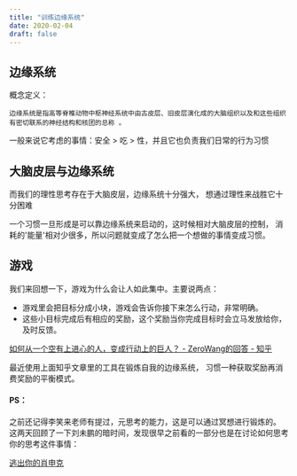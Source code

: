 ```yaml
---
title: "训练边缘系统"
date: 2020-02-04
draft: false
---
```


## 边缘系统
概念定义：
```
边缘系统是指高等脊椎动物中枢神经系统中由古皮层、旧皮层演化成的大脑组织以及和这些组织有密切联系的神经结构和核团的总称 。
```

一般来说它考虑的事情：安全 > 吃 > 性，并且它也负责我们日常的行为习惯

## 大脑皮层与边缘系统

而我们的理性思考存在于大脑皮层，边缘系统十分强大，
想通过理性来战胜它十分困难

一个习惯一旦形成是可以靠边缘系统来启动的，这时候相对大脑皮层的控制，
消耗的'能量'相对少很多，所以问题就变成了怎么把一个想做的事情变成习惯。


## 游戏

我们来回想一下，游戏为什么会让人如此集中。主要说两点：

* 游戏里会把目标分成小块，游戏会告诉你接下来怎么行动，非常明确。
* 这些小目标完成后有相应的奖励，这个奖励当你完成目标时会立马发放给你，及时反馈。


[如何从一个空有上进心的人，变成行动上的巨人？ - ZeroWang的回答 - 知乎](https://www.zhihu.com/question/33453309/answer/59504539)

最近使用上面知乎文章里的工具在锻炼自我的边缘系统，
习惯一种获取奖励再消费奖励的平衡模式。


#### PS：
之前还记得李笑来老师有提过，元思考的能力，这是可以通过冥想进行锻炼的。
这两天回顾了一下刘未鹏的暗时间，发现很早之前看的一部分也是在讨论如何思考你的思考这件事情：

[逃出你的肖申克](http://mindhacks.cn/2011/01/23/escape-from-your-shawshank-4/)